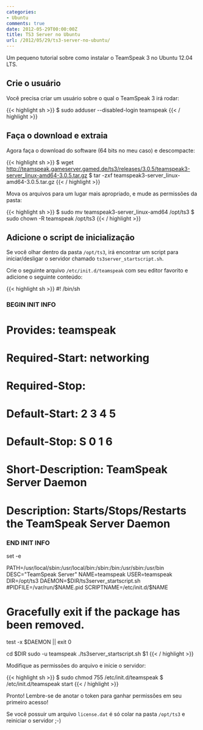 ```yaml
---
categories:
- Ubuntu
comments: true
date: 2012-05-29T00:00:00Z
title: TS3 Server no Ubuntu
url: /2012/05/29/ts3-server-no-ubuntu/
---
```


Um pequeno tutorial sobre como instalar o TeamSpeak 3 no Ubuntu 12.04 LTS.

## Crie o usuário
Você precisa criar um usuário sobre o qual o TeamSpeak 3 irá rodar:

{{< highlight sh >}}
$ sudo adduser --disabled-login teamspeak
{{< / highlight >}}

## Faça o download e extraia
Agora faça o download do software (64 bits no meu caso) e descompacte:

{{< highlight sh >}}
$ wget http://teamspeak.gameserver.gamed.de/ts3/releases/3.0.5/teamspeak3-server_linux-amd64-3.0.5.tar.gz
$ tar -zxf teamspeak3-server_linux-amd64-3.0.5.tar.gz
{{< / highlight >}}

Mova os arquivos para um lugar mais apropriado, e mude as permissões da pasta:

{{< highlight sh >}}
$ sudo mv teamspeak3-server_linux-amd64 /opt/ts3
$ sudo chown -R teamspeak /opt/ts3
{{< / highlight >}}

## Adicione o script de inicialização
Se você olhar dentro da pasta `/opt/ts3`, irá encontrar um script para iniciar/desligar o servidor chamado `ts3server_startscript.sh`.

Crie o seguinte arquivo `/etc/init.d/teamspeak` com seu editor favorito e adicione o seguinte conteúdo:

{{< highlight sh >}}
#! /bin/sh
### BEGIN INIT INFO
# Provides:          teamspeak
# Required-Start:    networking
# Required-Stop:
# Default-Start:     2 3 4 5
# Default-Stop:      S 0 1 6
# Short-Description: TeamSpeak Server Daemon
# Description:       Starts/Stops/Restarts the TeamSpeak Server Daemon
### END INIT INFO

set -e

PATH=/usr/local/sbin:/usr/local/bin:/sbin:/bin:/usr/sbin:/usr/bin
DESC="TeamSpeak Server"
NAME=teamspeak
USER=teamspeak
DIR=/opt/ts3
DAEMON=$DIR/ts3server_startscript.sh
#PIDFILE=/var/run/$NAME.pid
SCRIPTNAME=/etc/init.d/$NAME

# Gracefully exit if the package has been removed.
test -x $DAEMON || exit 0

cd $DIR
sudo -u teamspeak ./ts3server_startscript.sh $1
{{< / highlight >}}

Modifique as permissões do arquivo e inicie o servidor:

{{< highlight sh >}}
$ sudo chmod 755 /etc/init.d/teamspeak
$ /etc/init.d/teamspeak start
{{< / highlight >}}

Pronto! Lembre-se de anotar o token para ganhar permissões em seu primeiro acesso!

Se você possuir um arquivo `license.dat` é só colar na pasta `/opt/ts3` e reiniciar o servidor ;-)

